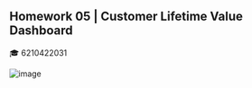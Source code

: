 ## Homework 05 | Customer Lifetime Value Dashboard
:mortar_board: 6210422031 

![image](https://user-images.githubusercontent.com/77830438/121787209-01a2c980-cbef-11eb-8985-5331d12f58df.png)
